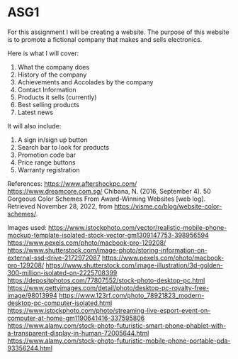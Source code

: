 # ASG1
For this assignment I will be creating a website. The purpose of this website is to promote a fictional company that makes and sells electronics. 

Here is what I will cover: 
1. What the company does
2. History of the company
3. Achievements and Accolades by the company
4. Contact Information
5. Products it sells (currently)
6. Best selling products 
7. Latest news 

It will also include:
1. A sign in/sign up button
2. Search bar to look for products
3. Promotion code bar
4. Price range buttons
5. Warranty registration

References:
https://www.aftershockpc.com/
https://www.dreamcore.com.sg/
Chibana, N. (2016, September 4). 50 Gorgeous Color Schemes From Award-Winning Websites [web log]. Retrieved November 28, 2022, from https://visme.co/blog/website-color-schemes/. 

Images used:
https://www.istockphoto.com/vector/realistic-mobile-phone-mockup-template-isolated-stock-vector-gm1309147753-398956594
https://www.pexels.com/photo/macbook-pro-129208/
https://www.shutterstock.com/image-photo/storing-information-on-external-ssd-drive-2172972087
https://www.pexels.com/photo/macbook-pro-129208/
https://www.shutterstock.com/image-illustration/3d-golden-300-million-isolated-on-2225708399
https://depositphotos.com/77807552/stock-photo-desktop-pc.html
https://www.gettyimages.com/detail/photo/desktop-pc-royalty-free-image/98013994
https://www.123rf.com/photo_78921823_modern-desktop-pc-computer-isolated.html
https://www.istockphoto.com/photo/streaming-live-esport-event-on-computer-at-home-gm1190641416-337595806
https://www.alamy.com/stock-photo-futuristic-smart-phone-phablet-with-a-transparent-display-in-human-72005644.html
https://www.alamy.com/stock-photo-futuristic-mobile-phone-portable-pda-93356244.html


